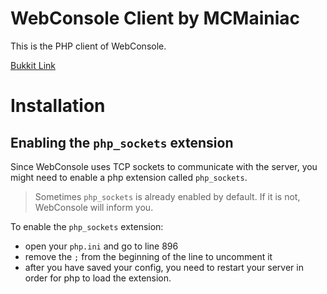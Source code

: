 # WebConsole Client by MCMainiac
This is the PHP client of WebConsole.

[Bukkit Link](https://dev.bukkit.org/bukkit-plugins/webconsole/)

# Installation
## Enabling the `php_sockets` extension
Since WebConsole uses TCP sockets to communicate with the server, you might need to enable a php extension called `php_sockets`.

> Sometimes `php_sockets` is already enabled by default. If it is not, WebConsole will inform you.

To enable the `php_sockets` extension:
- open your `php.ini` and go to line 896
- remove the `;` from the beginning of the line to uncomment it
- after you have saved your config, you need to restart your server in order for php to load the extension.

